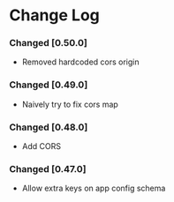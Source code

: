 # Change Log

### Changed [0.50.0]
- Removed hardcoded cors origin

### Changed [0.49.0]
- Naively try to fix cors map

### Changed [0.48.0]
- Add CORS

### Changed [0.47.0]
- Allow extra keys on app config schema


